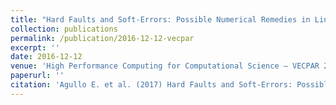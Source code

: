 ```yaml
---
title: "Hard Faults and Soft-Errors: Possible Numerical Remedies in Linear Algebra Solvers"
collection: publications
permalink: /publication/2016-12-12-vecpar
excerpt: '' 
date: 2016-12-12
venue: 'High Performance Computing for Computational Science – VECPAR 2016 '
paperurl: ''
citation: 'Agullo E. et al. (2017) Hard Faults and Soft-Errors: Possible Numerical Remedies in Linear Algebra Solvers. In High Performance Computing for Computational Science – VECPAR 2016. VECPAR 2016. Lecture Notes in Computer Science, vol 10150. Springer, Cham.'
---
```

